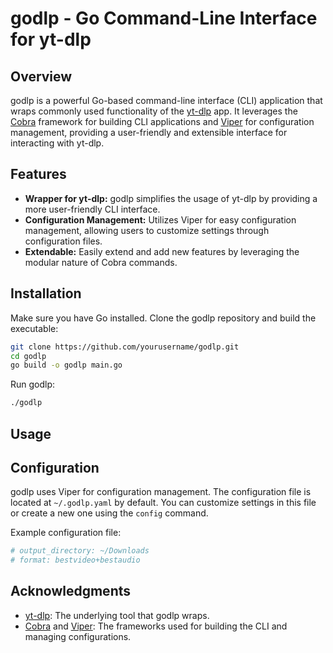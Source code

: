 # godlp - Go Command-Line Interface for yt-dlp

<!-- ![godlp Logo](logo.png) -->

## Overview

godlp is a powerful Go-based command-line interface (CLI) application that wraps commonly used functionality of the [yt-dlp](https://github.com/yt-dlp/yt-dlp) app. It leverages the [Cobra](https://github.com/spf13/cobra) framework for building CLI applications and [Viper](https://github.com/spf13/viper) for configuration management, providing a user-friendly and extensible interface for interacting with yt-dlp.

## Features

- **Wrapper for yt-dlp:** godlp simplifies the usage of yt-dlp by providing a more user-friendly CLI interface.
- **Configuration Management:** Utilizes Viper for easy configuration management, allowing users to customize settings through configuration files.
- **Extendable:** Easily extend and add new features by leveraging the modular nature of Cobra commands.

## Installation

Make sure you have Go installed. Clone the godlp repository and build the executable:

```bash
git clone https://github.com/yourusername/godlp.git
cd godlp
go build -o godlp main.go
```

Run godlp:

```bash
./godlp
```

## Usage

## Configuration

godlp uses Viper for configuration management. The configuration file is located at `~/.godlp.yaml` by default. You can customize settings in this file or create a new one using the `config` command.

Example configuration file:

```yaml
# output_directory: ~/Downloads
# format: bestvideo+bestaudio
```

## Acknowledgments

- [yt-dlp](https://github.com/yt-dlp/yt-dlp): The underlying tool that godlp wraps.
- [Cobra](https://github.com/spf13/cobra) and [Viper](https://github.com/spf13/viper): The frameworks used for building the CLI and managing configurations.
